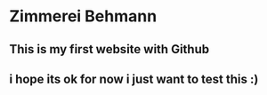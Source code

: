 <h1> Zimmerei Behmann </h1>

This is my first website with Github
---
  i hope its ok for now
  i just want to test this :)
---

